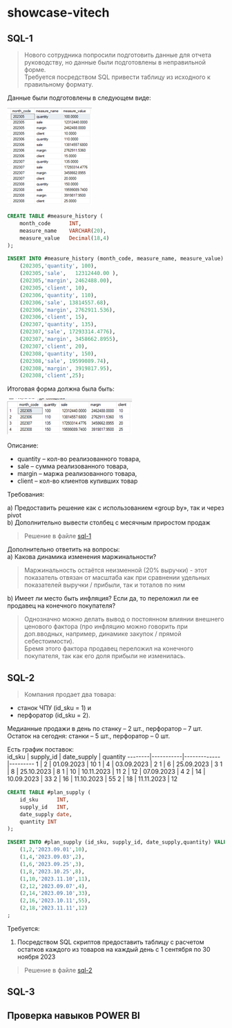 # showcase-vitech

## SQL-1
> Нового сотрудника попросили подготовить данные для отчета руководству, но данные были подготовлены в неправильной форме.  
Требуется посредством SQL привести таблицу из исходного к правильному формату.
 
Данные были подготовлены в следующем виде:  

<img src=https://github.com/Skrald/showcase-vitech/blob/bbe86a9fc732ad05417dd3abcabff34fb1575b9c/images/sql-1-1.png width=196 height=225>

```sql
CREATE TABLE #measure_history (
	month_code		INT,
	measure_name	VARCHAR(20),
	measure_value	Decimal(18,4)
);
```

```sql
INSERT INTO #measure_history (month_code, measure_name, measure_value) VALUES
	(202305,'quantity', 100),
	(202305,'sale',   12312440.00 ),
	(202305,'margin', 2462488.00),
	(202305,'client', 10),
	(202306,'quantity', 110),
	(202306,'sale', 13814557.68),
	(202306,'margin', 2762911.536),
	(202306,'client', 15),
	(202307,'quantity', 135),
	(202307,'sale', 17293314.4776),
	(202307,'margin', 3458662.8955),
	(202307,'client', 20),
	(202308,'quantity', 150),
	(202308,'sale', 19599089.74),
	(202308,'margin', 3919817.95),
	(202308,'client',25);
```

Итоговая форма должна была быть:  

<img src=https://github.com/Skrald/showcase-vitech/blob/bbe86a9fc732ad05417dd3abcabff34fb1575b9c/images/sql-1-2.png width=289 height=83>

Описание:  

- quantity – кол-во реализованного товара, 
- sale – сумма реализованного товара, 
- margin – маржа реализованного товара, 
- client – кол-во клиентов купивших товар

Требования:  

a)	Предоставить решение как с использованием «group by», так и через pivot  
b)	Дополнительно вывести столбец с месячным приростом продаж  
> Решение в файле [sql-1](https://raw.githubusercontent.com/Skrald/showcase-vitech/main/sql-scripts/sql-1.sql)  

Дополнительно ответить на вопросы:  
a)	Какова динамика изменения маржинальности?  
> Маржинальность остаётся неизменной (20% выручки) - этот показатель отвязан от масштаба как при сравнении удельных показателей выручки / прибыли, так и тоталов по ним  

b)	Имеет ли место быть инфляция? Если да, то переложил ли ее продавец на конечного покупателя?  
> Однозначно можно делать вывод о постоянном влиянии внешнего ценового фактора (про инфляцию можно говорить при доп.вводных, например, динамике закупок / прямой себестоимости).  
Бремя этого фактора продавец переложил на конечного покупателя, так как его доля прибыли не изменилась. 

## SQL-2

> Компания продает два товара: 
- станок ЧПУ (id_sku = 1) и 
- перфоратор (id_sku = 2).  

Медианные продажи в день по станку – 2 шт., перфоратор – 7 шт.  
Остаток на сегодня: станки – 5 шт., перфоратор – 0 шт.  

Есть график поставок:  
id_sku  | supply_id | date_supply | quantity
--------|-----------|-------------|---------
1 | 2 | 01.09.2023 | 10
1 | 4 | 03.09.2023 | 2
1 | 6 | 25.09.2023 | 3
1 | 8 | 25.10.2023 | 8
1 | 10 | 10.11.2023 | 11
2 | 12 | 07.09.2023 | 4
2 | 14 | 10.09.2023 | 33
2 | 16 | 11.10.2023 | 55
2 | 18 | 11.11.2023 | 12

```sql
CREATE TABLE #plan_supply (
	id_sku		INT,
	supply_id	INT,
	date_supply	date,
	quantity INT
);
```

```sql
INSERT INTO #plan_supply (id_sku, supply_id, date_supply,quantity) VALUES
	(1,2,'2023.09.01',10),
	(1,4,'2023.09.03',2),
	(1,6,'2023.09.25',3),
	(1,8,'2023.10.25',8),
	(1,10,'2023.11.10',11),
	(2,12,'2023.09.07',4),
	(2,14,'2023.09.10',33),
	(2,16,'2023.10.11',55),
	(2,18,'2023.11.11',12)
;
```
Требуется:
1)	Посредством SQL скриптов предоставить таблицу с расчетом остатков каждого из товаров на каждый день с 1 сентября по 30 ноября 2023
> Решение в файле [sql-2](https://raw.githubusercontent.com/Skrald/showcase-vitech/main/sql-scripts/sql-2.sql)  

## SQL-3

## Проверка навыков POWER BI

